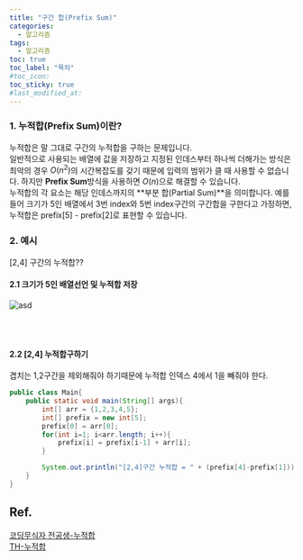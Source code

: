 ```yaml
---
title: "구간 합(Prefix Sum)"
categories:
  - 알고리즘
tags:
  - 알고리즘
toc: true
toc_label: "목차"
#toc_icon:
toc_sticky: true
#last_modified_at:
---
```


### 1. 누적합(Prefix Sum)이란?
누적합은 말 그대로 구간의 누적합을 구하는 문제입니다.\
일반적으로 사용되는 배열에 값을 저장하고 지정된 인데스부터 하나씩 더해가는 방식은 최악의 경우 $O(n^2)$의 시간복잡도를 갖기 때문에 입력의 범위가 클 때 사용할 수 없습니다. 하지만 **Prefix Sum**방식을 사용하면 $O(n)$으로 해결할 수 있습니다.\
누적합의 각 요소는 해당 인데스까지의 **부분 합(Partial Sum)**을 의미합니다. 예를 들어 크기가 5인 배열에서 3번 index와 5번 index구간의 구간합을 구한다고 가정하면, 누적합은 prefix[5] - prefix[2]로 표현할 수 있습니다.

### 2. 예시
[2,4] 구간의 누적합??

#### 2.1 크기가 5인 배열선언 및 누적합 저장
![asd](https://blog.kakaocdn.net/dn/pikBu/btq3cyNHvGc/0ZjVU7HgkgBGtkvNaa0YyK/img.png)

<br/><br/>

#### 2.2 [2,4] 누적합구하기
겹치는 1,2구간을 제외해줘야 하기때문에 누적합 인덱스 4에서 1을 빼줘야 한다.

```java
public class Main{
    public static void main(String[] args){
        int[] arr = {1,2,3,4,5};
        int[] prefix = new int[5];
        prefix[0] = arr[0];
        for(int i=1; i<arr.length; i++){
            prefix[i] = prefix[i-1] + arr[i];
        }

        System.out.println("[2,4]구간 누적합 = " + (prefix[4]-prefix[1]));
    }
}

```
## Ref.
[코딩무식자 전공생-누적합](https://jow1025.tistory.com/47)\
[TH-누적합](https://sskl660.tistory.com/77)
